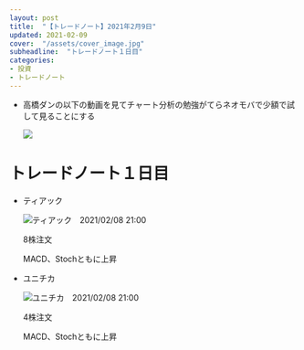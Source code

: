 ```yaml
---
layout: post
title:  "【トレードノート】2021年2月9日"
updated: 2021-02-09
cover:  "/assets/cover_image.jpg"
subheadline:  "トレードノート１日目"
categories: 
- 投資
- トレードノート
---
```


* 高橋ダンの以下の動画を見てチャート分析の勉強がてらネオモバで少額で試して見ることにする

    [![](https://img.youtube.com/vi/VJu8uJPC54o/0.jpg)](https://youtu.be/VJu8uJPC54o "MACDの使い方")

# トレードノート１日目

* ティアック

    ![](https://www.tradingview.com/x/H42Jb8RO/ "ティアック　2021/02/08 21:00")

    8株注文

    MACD、Stochともに上昇

* ユニチカ

    ![](https://www.tradingview.com/x/AZ74UvJw/ "ユニチカ　2021/02/08 21:00")

    4株注文

    MACD、Stochともに上昇

